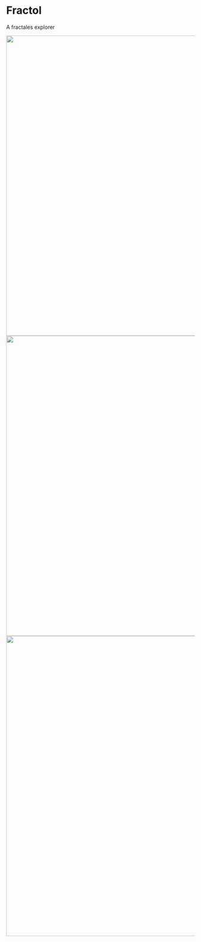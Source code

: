 # Fractol

A fractales explorer

<image src="mandelbrot.gif" width="800" />

<image src="julia.gif" width="800" />

<image src="burningship.gif" width="800" />
